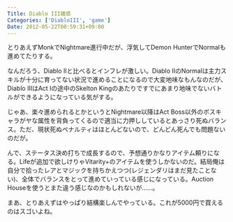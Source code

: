 ```yaml
---
Title: Diablo III雑感
Categories: ['DiabloIII', 'game']
Date: 2012-05-22T00:59:31+09:00
---
```


とりあえずMonkでNightmare進行中だが、浮気してDemon HunterでNormalも進めてたりする。

なんだろう、Diablo IIと比べるとインフレが激しい。Diablo IIのNormalは主力スキルが十分に育ってない状況で進めることになるので大変地味なもんなのだが、Diablo IIIはAct Iの途中のSkelton Kingのあたりですでにあまり地味でないバトルができるようになっている気がする。

じゃあ、楽々進められるとかというとNightmare以降はAct Boss以外のボスキャラがヤな属性を背負ってくるので適当に力押ししているとあっさり死ぬバランス。ただ、現状死ぬペナルティはほとんどないので、どんどん死んでも問題ないのだが。

んで、ステータス決め打ちで成長するので、予想通りかなりアイテム頼りになる。Lifeが追加で欲しけりゃVitarity+のアイテムを使うしかないのだ。結局俺は自分で拾ったレアとマジックを持ちかえつつ(レジェンダリはまだ見たことない)、全体でバランスをとって進めていっている感じになっている。Auction Houseを使うとまた違う感じなのかもしれないが……。

まあ、とりあえずはやっぱり結構楽しんでやっている。これが5000円で買えるのはスゴいよね。
